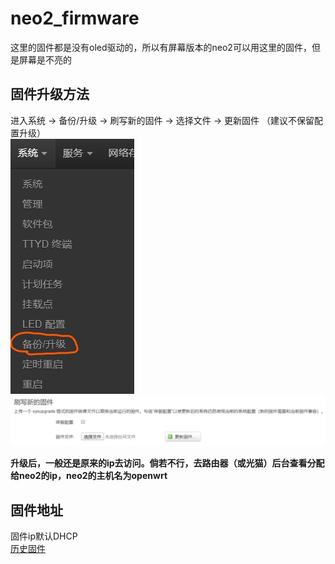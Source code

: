 # neo2_firmware
这里的固件都是没有oled驱动的，所以有屏幕版本的neo2可以用这里的固件，但是屏幕是不亮的
## 固件升级方法
进入系统 -> 备份/升级 -> 刷写新的固件 ->  选择文件 -> 更新固件  （建议不保留配置升级）  
![image](https://github.com/HZSUZJ/neo2_firmware/blob/master/images/1.jpg)
![image](https://github.com/HZSUZJ/neo2_firmware/blob/master/images/2.png)

**升级后，一般还是原来的ip去访问。倘若不行，去路由器（或光猫）后台查看分配给neo2的ip，neo2的主机名为openwrt**  




## 固件地址
固件ip默认DHCP  
[历史固件](https://github.com/HZSUZJ/neo2_firmware/releases)
